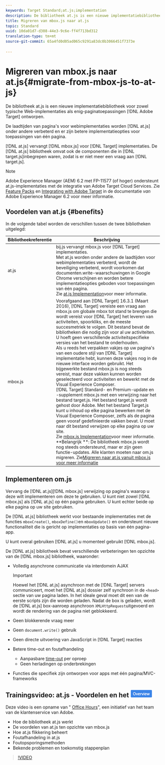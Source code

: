 ```yaml
---
keywords: Target Standard;at.js;implementation
description: De bibliotheek at.js is een nieuwe implementatiebibliotheek voor Adobe Target die is ontworpen voor zowel gangbare webimplementaties als toepassingen die uit één pagina bestaan.
title: Migreren van mbox.js naar at.js
topic: Standard
uuid: 10da01d7-d308-44e3-9c6e-ff4f713bd312
translation-type: tm+mt
source-git-commit: 65a4fd0d05ad065c9291a83dc0b3066451f7373e

---
```



# Migreren van mbox.js naar at.js{#migrate-from-mbox-js-to-at-js}

De bibliotheek at.js is een nieuwe implementatiebibliotheek voor zowel typische Web-implementaties als enig-paginatoepassingen [!DNL Adobe Target] ontworpen.

De laadtijden van pagina&#39;s voor webimplementaties worden [!DNL at.js] onder andere verbeterd en er zijn betere implementatieopties voor toepassingen van één pagina.

[!DNL at.js] vervangt [!DNL mbox.js] voor [!DNL Target] implementaties. De [!DNL at.js] bibliotheek omvat ook de componenten die in [!DNL target.js]inbegrepen waren, zodat is er niet meer een vraag aan [!DNL target.js].

>[!NOTE]
>
>Adobe Experience Manager (AEM) 6.2 met FP-11577 (of hoger) ondersteunt at.js-implementaties met de integratie van Adobe Target Cloud Services. Zie [Feature Packs](https://docs.adobe.com/docs/en/aem/6-2/release-notes/feature-packs.html) en [Integrating with Adobe Target](https://docs.adobe.com/docs/en/aem/6-2/administer/integration/marketing-cloud/target.html) in de documentatie *van* Adobe Experience Manager 6.2 voor meer informatie.

## Voordelen van at.js {#benefits}

In de volgende tabel worden de verschillen tussen de twee bibliotheken uitgelegd:

| Bibliotheekreferentie | Beschrijving |
|--- |--- |
| at.js | bij.js vervangt mbox.js voor [!DNL Target] implementaties.<br>Met at.js worden onder andere de laadtijden voor webimplementaties verbeterd, wordt de beveiliging verbeterd, wordt voorkomen dat documenten.write-waarschuwingen in Google Chrome verschijnen en worden betere implementatieopties geboden voor toepassingen van één pagina.<br>Zie [at.js Implementation](/help/c-implementing-target/c-implementing-target-for-client-side-web/t-mbox-download/c-target-atjs-implementation/target-atjs-implementation.md)voor meer informatie. |
| mbox.js | Voorafgaand aan [!DNL Target] 16.3.1 (Maart 2016), [!DNL Target] vereiste een vraag aan mbox.js om globale mbox tot stand te brengen die wordt vereist voor [!DNL Target] het leveren van activiteiten, spoorkliks, en de meeste succesmetriek te volgen. Dit bestand bevat de bibliotheken die nodig zijn voor al uw activiteiten. U hoeft geen verschillende activiteitspecifieke versies van het bestand te onderhouden.<br>Als u reeds het verpakken vakjes op uw pagina&#39;s van een oudere stijl van [!DNL Target] implementatie hebt, kunnen deze vakjes nog in de nieuwe interface worden gebruikt. Het bijgewerkte bestand mbox.js is nog steeds vereist, maar deze vakken kunnen worden geselecteerd voor activiteiten en bewerkt met de Visual Experience Composer.<br>[!DNL Target] Standard- en Premium-update en -supplement mbox.js met een verwijzing naar het bestand target.js. Het bestand target.js wordt gehost door Adobe. Met het bestand Target.js kunt u inhoud op elke pagina bewerken met de Visual Experience Composer, zelfs als de pagina geen vooraf gedefinieerde vakken bevat. U moet naar dit bestand verwijzen op elke pagina op uw site.<br>Zie [mbox.js Implementation](/help/c-implementing-target/c-implementing-target-for-client-side-web/t-mbox-download/mbox-download.md)voor meer informatie.<br>**Belangrijk **: De bibliotheek mbox.js wordt nog steeds ondersteund, maar er zijn geen functie-updates. Alle klanten moeten naar om.js migreren. Zie[Migreren naar at.js vanuit mbox.js voor meer informatie](/help/c-implementing-target/c-implementing-target-for-client-side-web/t-mbox-download/c-target-atjs-implementation/target-migrate-atjs.md)<br> |

## Implementeren om.js

Vervang de [!DNL at.js][!DNL mbox.js] verwijzing op pagina&#39;s waarop u deze wilt implementeren om deze te gebruiken. U kunt niet zowel [!DNL mbox.js] als [!DNL at.js] op één pagina gebruiken. U kunt echter beide op elke pagina op uw site gebruiken.

De [!DNL at.js] bibliotheek werkt voor bestaande implementaties met de functies `mboxCreate()`, `mboxDefine()`en `mboxUpdate()` en ondersteunt nieuwe functionaliteit die is gericht op implementaties op basis van één pagina-app.

U kunt overal gebruiken [!DNL at.js] u momenteel gebruikt [!DNL mbox.js].

De [!DNL at.js] bibliotheek bevat verschillende verbeteringen ten opzichte van de [!DNL mbox.js] bibliotheek, waaronder:

* Volledig asynchrone communicatie via interdomein AJAX

   >[!IMPORTANT]
   >
   >Hoewel het [!DNL at.js] asynchroon met de [!DNL Target] servers communiceert, moet het [!DNL at.js] dossier zelf synchroon in de `<head>` sectie van uw pagina laden. In het ideale geval moet dit een van de eerste scripts zijn die worden geladen. Nadat de box is geladen, wordt de [!DNL at.js] box-aanroep asynchroon `XMLHttpRequest`uitgevoerd en wordt de rendering van de pagina niet geblokkeerd.

* Geen blokkerende vraag meer
* Geen `document.write()` gebruik
* Geen directe uitvoering van JavaScript in [!DNL Target] reacties
* Betere time-out en foutafhandeling

   * Aanpasbare [time-out](/help/c-implementing-target/c-implementing-target-for-client-side-web/targetgobalsettings.md) per oproep
   * Geen herladingen op onderbrekingen

* Functies die specifiek zijn ontworpen voor apps met één pagina/MVC-frameworks

## Trainingsvideo: at.js - Voordelen en het ![Overzicht van de Praktijken van de Implementatie badge](/help/assets/overview.png)

Deze video is een opname van &quot; [Office Hours](../../../../cmp-resources-and-contact-information.md#concept_58EA30379D3B48C4848BA2A8C464A5B7)&quot;, een initiatief van het team van de klantenservice van Adobe.

* Hoe de bibliotheek at.js werkt
* De voordelen van at.js ten opzichte van mbox.js
* Hoe at.js flikkering beheert
* Foutafhandeling in at.js
* Foutopsporingsmethoden
* Bekende problemen en toekomstig stappenplan

>[!VIDEO](https://video.tv.adobe.com/v/22223/)
